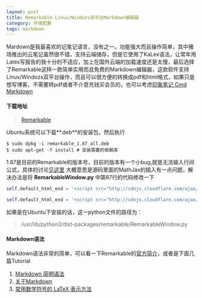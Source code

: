 ```yaml
---
layout: post
title: Remarkable Linux/Windozs双平台Markdown编辑器
category: 环境配置
tags: markdown
---
```


Mardown是我最喜欢的记笔记语言，没有之一。功能强大而且操作简单，其中猪场推出的云笔记虽然很不错，支持云端储存，但是它使用了KaLex语法，让常年用Latex写报告的我十分的不适应，加上在国外云端的加载速度还是太慢，最后选择了Remarkable这样一款简单实用而且免费的Markdown编辑器，这款软件支持Linux/Windozs双平台操作，而且可以很方便的转换成pdf和html格式，如果只是想写博客，不需要转pdf或者不介意充钱买会员的，也可以考虑[印象笔记 Cmd Markdown](https://www.zybuluo.com/cmd/)

#### 下载地址
> [Remarkable](https://remarkableapp.github.io/index.html)

Ubuntu系统可以下载**.deb**的安装包，然后执行
```linux
$ sudo dpkg -i remarkable_1.87_all.deb
$ sudo apt-get -f install # 安装需要的依赖库
```
1.87是目前的Remarkable的版本号，目前的版本有一个小bug,就是无法输入行间公式，具体的讨论[见这里](https://github.com/jamiemcg/Remarkable/issues/160) 大概意思是源码里面的MathJax的插入有一点问题，解决办法是将	**RemarkableWindow.py** 中第87行的代码修改一下

```python
self.default_html_end = '<script src="http://cdnjs.cloudflare.com/ajax/libs/highlight.js/8.1/highlight.min.js"></script><script>hljs.initHighlightingOnLoad();</script><script type="text/javascript" src="https://cdnjs.cloudflare.com/ajax/libs/mathjax/2.7.2/MathJax.js?config=TeX-AMS-MML_HTMLorMML"></script><script type="text/javascript">MathJax.Hub.Config({"showProcessingMessages" : false,"messageStyle" : "none","tex2jax": { inlineMath: [ [ "$", "$" ] ] }});</script></body></html>' # 源码

self.default_html_end = '<script src="http://cdnjs.cloudflare.com/ajax/libs/highlight.js/8.1/highlight.min.js"></script><script>hljs.initHighlightingOnLoad();</script><script type="text/javascript">window.MathJax = {"showProcessingMessages" : false,"messageStyle" : "none", "tex2jax": {"inlineMath": [ ["$","$"] ]}};</script><script type="text/javascript" src="https://cdnjs.cloudflare.com/ajax/libs/mathjax/2.7.4/MathJax.js?config=TeX-AMS-MML_HTMLorMML"></script></body></html>' # 修改后的代码
```
如果是在Ubuntu下安装的话，这一python文件的路径为：
> /usr/lib/python3/dist-packages/remarkable/RemarkableWindow.py

#### Markdown语法
Markdown语法非常的简单，可以看一下Remarkable的[官方简介](https://github.com/jamiemcg/Remarkable/blob/master/README.md)，或者是下面几篇Tutorial
1. [Markdown 简明语法](http://yangfangs.github.io/2015/11/05/How-to-use-Markdown/)
2. [关于Markdown](http://xianbai.me/learn-md/article/about/readme.html)
3. [常用数学符号的 LaTeX 表示方法](http://mohu.org/info/symbols/symbols.htm)
